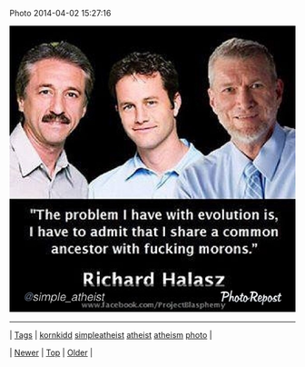 <!--
title: Photo 2014-04-02 15
date: 2020-06-28T15:27:00.280Z
tags: kornkidd, simpleatheist, atheist, atheism, photo
-->


Photo 2014-04-02 15:27:16

![](81491790669-0.jpg)

<!--BOTTOM-POST-NAVIGATION-->
---

| [Tags](tags.md) | [kornkidd](tag-kornkidd.md) [simpleatheist](tag-simpleatheist.md) [atheist](tag-atheist.md) [atheism](tag-atheism.md) [photo](tag-photo.md) |

| [Newer](81491516084.md) | [Top](index.md) | [Older](81492219470.md) |